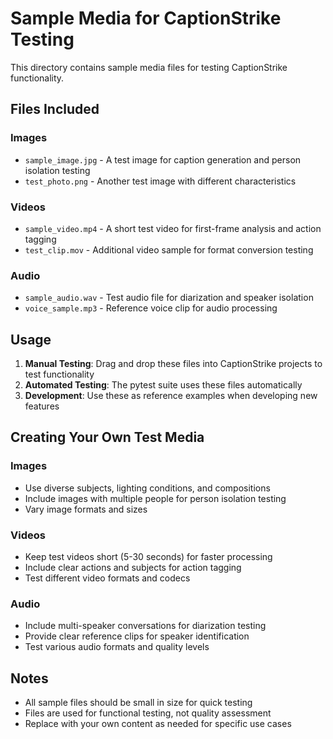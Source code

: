 # Sample Media for CaptionStrike Testing

This directory contains sample media files for testing CaptionStrike functionality.

## Files Included

### Images
- `sample_image.jpg` - A test image for caption generation and person isolation testing
- `test_photo.png` - Another test image with different characteristics

### Videos  
- `sample_video.mp4` - A short test video for first-frame analysis and action tagging
- `test_clip.mov` - Additional video sample for format conversion testing

### Audio
- `sample_audio.wav` - Test audio file for diarization and speaker isolation
- `voice_sample.mp3` - Reference voice clip for audio processing

## Usage

1. **Manual Testing**: Drag and drop these files into CaptionStrike projects to test functionality
2. **Automated Testing**: The pytest suite uses these files automatically
3. **Development**: Use these as reference examples when developing new features

## Creating Your Own Test Media

### Images
- Use diverse subjects, lighting conditions, and compositions
- Include images with multiple people for person isolation testing
- Vary image formats and sizes

### Videos
- Keep test videos short (5-30 seconds) for faster processing
- Include clear actions and subjects for action tagging
- Test different video formats and codecs

### Audio
- Include multi-speaker conversations for diarization testing
- Provide clear reference clips for speaker identification
- Test various audio formats and quality levels

## Notes

- All sample files should be small in size for quick testing
- Files are used for functional testing, not quality assessment
- Replace with your own content as needed for specific use cases
